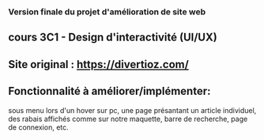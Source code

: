 ### Version finale du projet d'amélioration de site web
## cours 3C1 - Design d'interactivité (UI/UX)
## Site original : https://divertioz.com/

## Fonctionnalité à améliorer/implémenter:
   sous menu lors d'un hover sur pc,
   une page présantant un article individuel,
   des rabais affichés comme sur notre maquette,
   barre de recherche, page de connexion,
   etc.
